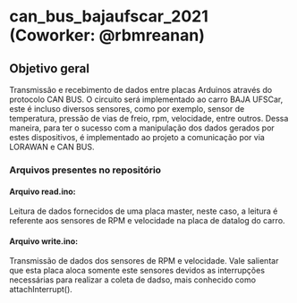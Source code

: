 # can_bus_bajaufscar_2021 (Coworker: @rbmreanan)
## Objetivo geral 
Transmissão e recebimento de dados entre placas Arduinos através do protocolo CAN BUS. O circuito será implementado ao carro BAJA UFSCar, este é incluso diversos sensores, como por exemplo, sensor de temperatura, pressão de vias de freio, rpm, velocidade, entre outros. Dessa maneira, para ter o sucesso com a manipulação dos dados gerados por estes dispositivos, é implementado ao projeto a comunicação por via LORAWAN e CAN BUS. 
### Arquivos presentes no repositório
#### Arquivo read.ino:
Leitura de dados fornecidos de uma placa master, neste caso, a leitura é referente aos sensores de RPM e velocidade na placa de datalog do carro. 
#### Arquivo write.ino: 
Transmissão de dados dos sensores de RPM e velocidade. Vale salientar que esta placa aloca somente este sensores devidos as interrupções necessárias para realizar a coleta de dadso, mais conhecido como attachInterrupt().

